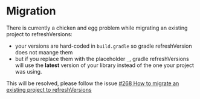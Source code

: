 # Migration

There is currently a chicken and egg problem while migrating an existing project to refreshVersions:

- your versions are hard-coded in `build.gradle` so gradle refreshVersion does not maange them
- but if you replace them with the placeholder `_`, gradle refreshVersions will use the **latest** version of your library instead of the one your project was using.

This will be resolved, please follow the issue [#268 How to migrate an existing project to refreshVersions]({{link.issues}}/268)
